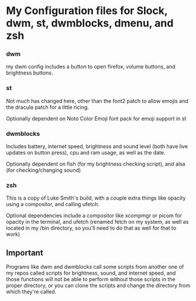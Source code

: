 # My Configuration files for Slock, dwm, st, dwmblocks, dmenu, and zsh

### dwm

my dwm config includes a button to open firefox, volume buttons, and brightness buttons.

### st

Not much has changed here, other than the font2 patch to allow emojis and the dracula patch for a little ricing.

Optionally dependent on Noto Color Emoji font pack for emoji support in st

### dwmblocks

Includes battery, internet speed, brightness and sound level (both have live updates on button press), cpu and ram usage, as well as the date.

Optionally dependent on fish (for my brightness checking script), and alsa (for checking/changing sound)

### zsh

This is a copy of Luke Smith's build, with a couple extra things like opacity using a compositor, and calling ufetch.

Optional dependencies include a compositor like xcompmgr or picom for opacity in the terminal, and ufetch (renamed fetch on my system, as well as located in my /bin directory, so you'll need to do that as well for that to work)

## Important

Programs like dwm and dwmblocks call some scripts from another one of my repos called scripts for brightness, sound, and internet speed, and those functions will not be able to perform without those scripts in the proper directory, or you can clone the scripts and change the directory from which they're called.
